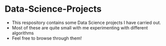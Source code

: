 # Data-Science-Projects

- This respository contains some Data Science projects I have carried out.
- Most of these are quite small with me experimenting with different algorithms 
- Feel free to browse through them!
